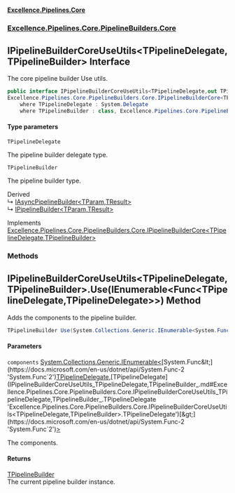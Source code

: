 #### [Excellence.Pipelines.Core](Excellence.Pipelines.md 'Excellence.Pipelines')
### [Excellence.Pipelines.Core.PipelineBuilders.Core](Excellence.Pipelines.md#Excellence.Pipelines.Core.PipelineBuilders.Core 'Excellence.Pipelines.Core.PipelineBuilders.Core')

## IPipelineBuilderCoreUseUtils<TPipelineDelegate,TPipelineBuilder> Interface

The core pipeline builder Use utils.

```csharp
public interface IPipelineBuilderCoreUseUtils<TPipelineDelegate,out TPipelineBuilder> :
Excellence.Pipelines.Core.PipelineBuilders.Core.IPipelineBuilderCore<TPipelineDelegate, TPipelineBuilder>
    where TPipelineDelegate : System.Delegate
    where TPipelineBuilder : class, Excellence.Pipelines.Core.PipelineBuilders.Core.IPipelineBuilderCoreUseUtils<TPipelineDelegate, TPipelineBuilder>
```
#### Type parameters

<a name='Excellence.Pipelines.Core.PipelineBuilders.Core.IPipelineBuilderCoreUseUtils_TPipelineDelegate,TPipelineBuilder_.TPipelineDelegate'></a>

`TPipelineDelegate`

The pipeline builder delegate type.

<a name='Excellence.Pipelines.Core.PipelineBuilders.Core.IPipelineBuilderCoreUseUtils_TPipelineDelegate,TPipelineBuilder_.TPipelineBuilder'></a>

`TPipelineBuilder`

The pipeline builder type.

Derived  
&#8627; [IAsyncPipelineBuilder&lt;TParam,TResult&gt;](IAsyncPipelineBuilder_TParam,TResult_.md 'Excellence.Pipelines.Core.PipelineBuilders.IAsyncPipelineBuilder<TParam,TResult>')  
&#8627; [IPipelineBuilder&lt;TParam,TResult&gt;](IPipelineBuilder_TParam,TResult_.md 'Excellence.Pipelines.Core.PipelineBuilders.IPipelineBuilder<TParam,TResult>')

Implements [Excellence.Pipelines.Core.PipelineBuilders.Core.IPipelineBuilderCore&lt;](IPipelineBuilderCore_TPipelineDelegate,TPipelineBuilder_.md 'Excellence.Pipelines.Core.PipelineBuilders.Core.IPipelineBuilderCore<TPipelineDelegate,TPipelineBuilder>')[TPipelineDelegate](IPipelineBuilderCoreUseUtils_TPipelineDelegate,TPipelineBuilder_.md#Excellence.Pipelines.Core.PipelineBuilders.Core.IPipelineBuilderCoreUseUtils_TPipelineDelegate,TPipelineBuilder_.TPipelineDelegate 'Excellence.Pipelines.Core.PipelineBuilders.Core.IPipelineBuilderCoreUseUtils<TPipelineDelegate,TPipelineBuilder>.TPipelineDelegate')[,](IPipelineBuilderCore_TPipelineDelegate,TPipelineBuilder_.md 'Excellence.Pipelines.Core.PipelineBuilders.Core.IPipelineBuilderCore<TPipelineDelegate,TPipelineBuilder>')[TPipelineBuilder](IPipelineBuilderCoreUseUtils_TPipelineDelegate,TPipelineBuilder_.md#Excellence.Pipelines.Core.PipelineBuilders.Core.IPipelineBuilderCoreUseUtils_TPipelineDelegate,TPipelineBuilder_.TPipelineBuilder 'Excellence.Pipelines.Core.PipelineBuilders.Core.IPipelineBuilderCoreUseUtils<TPipelineDelegate,TPipelineBuilder>.TPipelineBuilder')[&gt;](IPipelineBuilderCore_TPipelineDelegate,TPipelineBuilder_.md 'Excellence.Pipelines.Core.PipelineBuilders.Core.IPipelineBuilderCore<TPipelineDelegate,TPipelineBuilder>')
### Methods

<a name='Excellence.Pipelines.Core.PipelineBuilders.Core.IPipelineBuilderCoreUseUtils_TPipelineDelegate,TPipelineBuilder_.Use(System.Collections.Generic.IEnumerable_System.Func_TPipelineDelegate,TPipelineDelegate__)'></a>

## IPipelineBuilderCoreUseUtils<TPipelineDelegate,TPipelineBuilder>.Use(IEnumerable<Func<TPipelineDelegate,TPipelineDelegate>>) Method

Adds the components to the pipeline builder.

```csharp
TPipelineBuilder Use(System.Collections.Generic.IEnumerable<System.Func<TPipelineDelegate,TPipelineDelegate>> components);
```
#### Parameters

<a name='Excellence.Pipelines.Core.PipelineBuilders.Core.IPipelineBuilderCoreUseUtils_TPipelineDelegate,TPipelineBuilder_.Use(System.Collections.Generic.IEnumerable_System.Func_TPipelineDelegate,TPipelineDelegate__).components'></a>

`components` [System.Collections.Generic.IEnumerable&lt;](https://docs.microsoft.com/en-us/dotnet/api/System.Collections.Generic.IEnumerable-1 'System.Collections.Generic.IEnumerable`1')[System.Func&lt;](https://docs.microsoft.com/en-us/dotnet/api/System.Func-2 'System.Func`2')[TPipelineDelegate](IPipelineBuilderCoreUseUtils_TPipelineDelegate,TPipelineBuilder_.md#Excellence.Pipelines.Core.PipelineBuilders.Core.IPipelineBuilderCoreUseUtils_TPipelineDelegate,TPipelineBuilder_.TPipelineDelegate 'Excellence.Pipelines.Core.PipelineBuilders.Core.IPipelineBuilderCoreUseUtils<TPipelineDelegate,TPipelineBuilder>.TPipelineDelegate')[,](https://docs.microsoft.com/en-us/dotnet/api/System.Func-2 'System.Func`2')[TPipelineDelegate](IPipelineBuilderCoreUseUtils_TPipelineDelegate,TPipelineBuilder_.md#Excellence.Pipelines.Core.PipelineBuilders.Core.IPipelineBuilderCoreUseUtils_TPipelineDelegate,TPipelineBuilder_.TPipelineDelegate 'Excellence.Pipelines.Core.PipelineBuilders.Core.IPipelineBuilderCoreUseUtils<TPipelineDelegate,TPipelineBuilder>.TPipelineDelegate')[&gt;](https://docs.microsoft.com/en-us/dotnet/api/System.Func-2 'System.Func`2')[&gt;](https://docs.microsoft.com/en-us/dotnet/api/System.Collections.Generic.IEnumerable-1 'System.Collections.Generic.IEnumerable`1')

The components.

#### Returns
[TPipelineBuilder](IPipelineBuilderCoreUseUtils_TPipelineDelegate,TPipelineBuilder_.md#Excellence.Pipelines.Core.PipelineBuilders.Core.IPipelineBuilderCoreUseUtils_TPipelineDelegate,TPipelineBuilder_.TPipelineBuilder 'Excellence.Pipelines.Core.PipelineBuilders.Core.IPipelineBuilderCoreUseUtils<TPipelineDelegate,TPipelineBuilder>.TPipelineBuilder')  
The current pipeline builder instance.